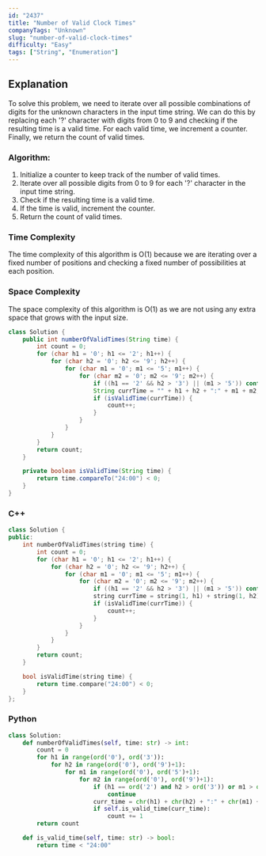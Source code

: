 ```yaml
---
id: "2437"
title: "Number of Valid Clock Times"
companyTags: "Unknown"
slug: "number-of-valid-clock-times"
difficulty: "Easy"
tags: ["String", "Enumeration"]
---
```


## Explanation
To solve this problem, we need to iterate over all possible combinations of digits for the unknown characters in the input time string. We can do this by replacing each '?' character with digits from 0 to 9 and checking if the resulting time is a valid time. For each valid time, we increment a counter. Finally, we return the count of valid times.

### Algorithm:
1. Initialize a counter to keep track of the number of valid times.
2. Iterate over all possible digits from 0 to 9 for each '?' character in the input time string.
3. Check if the resulting time is a valid time.
4. If the time is valid, increment the counter.
5. Return the count of valid times.

### Time Complexity
The time complexity of this algorithm is O(1) because we are iterating over a fixed number of positions and checking a fixed number of possibilities at each position.

### Space Complexity
The space complexity of this algorithm is O(1) as we are not using any extra space that grows with the input size.
```java
class Solution {
    public int numberOfValidTimes(String time) {
        int count = 0;
        for (char h1 = '0'; h1 <= '2'; h1++) {
            for (char h2 = '0'; h2 <= '9'; h2++) {
                for (char m1 = '0'; m1 <= '5'; m1++) {
                    for (char m2 = '0'; m2 <= '9'; m2++) {
                        if ((h1 == '2' && h2 > '3') || (m1 > '5')) continue;
                        String currTime = "" + h1 + h2 + ":" + m1 + m2;
                        if (isValidTime(currTime)) {
                            count++;
                        }
                    }
                }
            }
        }
        return count;
    }

    private boolean isValidTime(String time) {
        return time.compareTo("24:00") < 0;
    }
}
```

### C++
```cpp
class Solution {
public:
    int numberOfValidTimes(string time) {
        int count = 0;
        for (char h1 = '0'; h1 <= '2'; h1++) {
            for (char h2 = '0'; h2 <= '9'; h2++) {
                for (char m1 = '0'; m1 <= '5'; m1++) {
                    for (char m2 = '0'; m2 <= '9'; m2++) {
                        if ((h1 == '2' && h2 > '3') || (m1 > '5')) continue;
                        string currTime = string(1, h1) + string(1, h2) + ":" + string(1, m1) + string(1, m2);
                        if (isValidTime(currTime)) {
                            count++;
                        }
                    }
                }
            }
        }
        return count;
    }

    bool isValidTime(string time) {
        return time.compare("24:00") < 0;
    }
};
```

### Python
```python
class Solution:
    def numberOfValidTimes(self, time: str) -> int:
        count = 0
        for h1 in range(ord('0'), ord('3')):
            for h2 in range(ord('0'), ord('9')+1):
                for m1 in range(ord('0'), ord('5')+1):
                    for m2 in range(ord('0'), ord('9')+1):
                        if (h1 == ord('2') and h2 > ord('3')) or m1 > ord('5'):
                            continue
                        curr_time = chr(h1) + chr(h2) + ":" + chr(m1) + chr(m2)
                        if self.is_valid_time(curr_time):
                            count += 1
        return count

    def is_valid_time(self, time: str) -> bool:
        return time < "24:00"
```